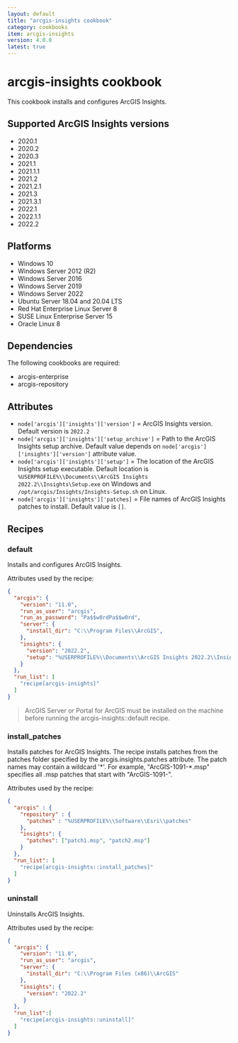 ```yaml
---
layout: default
title: "arcgis-insights cookbook"
category: cookbooks
item: arcgis-insights
version: 4.0.0
latest: true
---
```


# arcgis-insights cookbook

This cookbook installs and configures ArcGIS Insights.

## Supported ArcGIS Insights versions

* 2020.1
* 2020.2
* 2020.3
* 2021.1
* 2021.1.1
* 2021.2
* 2021.2.1
* 2021.3
* 2021.3.1
* 2022.1
* 2022.1.1
* 2022.2

## Platforms

* Windows 10
* Windows Server 2012 (R2)
* Windows Server 2016
* Windows Server 2019
* Windows Server 2022
* Ubuntu Server 18.04 and 20.04 LTS
* Red Hat Enterprise Linux Server 8
* SUSE Linux Enterprise Server 15
* Oracle Linux 8

## Dependencies

The following cookbooks are required:

* arcgis-enterprise
* arcgis-repository

## Attributes

* `node['arcgis']['insights']['version']` = ArcGIS Insights version. Default version is `2022.2`
* `node['arcgis']['insights']['setup_archive']` = Path to the ArcGIS Insights setup archive. Default value depends on `node['arcgis']['insights']['version']` attribute value.
* `node['arcgis']['insights']['setup']` = The location of the ArcGIS Insights setup executable. Default location is `%USERPROFILE%\\Documents\\ArcGIS Insights 2022.2\\Insights\Setup.exe` on Windows and `/opt/arcgis/Insights/Insights-Setup.sh` on Linux.
* `node['arcgis']['insights']['patches]` = File names of ArcGIS Insights patches to install. Default value is `[]`.

## Recipes

### default

Installs and configures ArcGIS Insights.

Attributes used by the recipe:

```JSON
{
  "arcgis": {
    "version": "11.0",
    "run_as_user": "arcgis",
    "run_as_password": "Pa$$w0rdPa$$w0rd",
    "server": {
      "install_dir": "C:\\Program Files\\ArcGIS",
    },
    "insights": {
      "version": "2022.2",
      "setup": "%USERPROFILE%\\Documents\\ArcGIS Insights 2022.2\\Insights\\Setup.exe"
    }
  },
  "run_list": [
    "recipe[arcgis-insights]"
  ]
}
```

> ArcGIS Server or Portal for ArcGIS must be installed on the machine before running the arcgis-insights::default recipe.

### install_patches

Installs patches for ArcGIS Insights. The recipe installs patches from the patches folder specified by the arcgis.insights.patches attribute. The patch names may contain a wildcard '\*'. For example, "ArcGIS-1091-\*.msp" specifies all .msp patches that start with "ArcGIS-1091-".

Attributes used by the recipe:

```JSON
{
  "arcgis" : {
    "repository" : {
      "patches" : "%USERPROFILE%\\Software\\Esri\\patches"
    },
    "insights": {
      "patches": ["patch1.msp", "patch2.msp"]
    }
  },
  "run_list": [
    "recipe[arcgis-insights::install_patches]"
  ]
}
```

### uninstall

Uninstalls ArcGIS Insights.

Attributes used by the recipe:

```JSON
{
  "arcgis": {
    "version": "11.0",
    "run_as_user": "arcgis",
    "server": {
      "install_dir": "C:\\Program Files (x86)\\ArcGIS"
    },
    "insights": {
      "version": "2022.2"
     }
  },
  "run_list":[
    "recipe[arcgis-insights::uninstall]"
  ]
}
```
